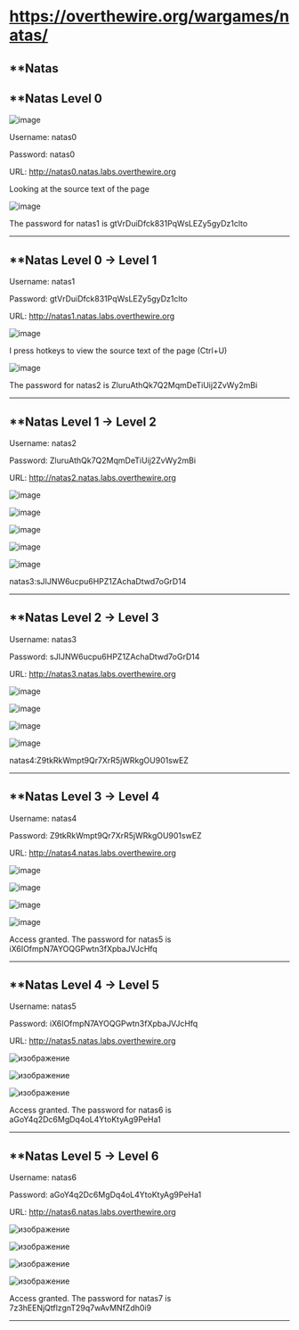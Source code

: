 # https://overthewire.org/wargames/natas/

**Natas
-------

**Natas Level 0
-------------------
![image](https://user-images.githubusercontent.com/96256687/148261335-e2d32083-0bd1-4962-9ed7-7352680d4001.png)

Username: natas0

Password: natas0

URL:      http://natas0.natas.labs.overthewire.org

Looking at the source text of the page

![image](https://user-images.githubusercontent.com/96256687/148260063-f4b9bd7b-09b0-4ed1-a6bb-a118b0c81f82.png)

The password for natas1 is gtVrDuiDfck831PqWsLEZy5gyDz1clto
***********************************************************

**Natas Level 0 → Level 1
-------------------------

Username: natas1

Password: gtVrDuiDfck831PqWsLEZy5gyDz1clto

URL:      http://natas1.natas.labs.overthewire.org


![image](https://user-images.githubusercontent.com/96256687/148261531-fac2f1ee-0a4a-4cb3-804d-8929fd33cf42.png)

I press hotkeys to view the source text of the page (Ctrl+U)

![image](https://user-images.githubusercontent.com/96256687/148261815-bb01a45b-bea5-474a-973f-1fecf24a53ab.png)

The password for natas2 is ZluruAthQk7Q2MqmDeTiUij2ZvWy2mBi
***********************************************************

**Natas Level 1 → Level 2
-------------------------
Username: natas2

Password: ZluruAthQk7Q2MqmDeTiUij2ZvWy2mBi

URL:      http://natas2.natas.labs.overthewire.org

![image](https://user-images.githubusercontent.com/96256687/148265331-2677155d-f9a9-4219-a6b4-78ab42b43edd.png)

![image](https://user-images.githubusercontent.com/96256687/148266706-b3425484-c57e-44a1-9742-7a9684a12e8a.png)

![image](https://user-images.githubusercontent.com/96256687/148266822-1809b528-d17e-4cf4-91c6-f959f8d19c27.png)

![image](https://user-images.githubusercontent.com/96256687/148266955-cddd0cad-1cd6-49bd-9d3d-dfa35e4dc63a.png)

![image](https://user-images.githubusercontent.com/96256687/148267059-053ee79a-965c-4904-85ad-486964a7376b.png)

natas3:sJIJNW6ucpu6HPZ1ZAchaDtwd7oGrD14
***************************************

**Natas Level 2 → Level 3
-----------------------
Username: natas3

Password: sJIJNW6ucpu6HPZ1ZAchaDtwd7oGrD14

URL:      http://natas3.natas.labs.overthewire.org

![image](https://user-images.githubusercontent.com/96256687/148348900-15567bca-9f9c-4901-b26c-9811b0699532.png)

![image](https://user-images.githubusercontent.com/96256687/148349642-d53e9e2c-3719-40d2-8bc9-4feb52318357.png)

![image](https://user-images.githubusercontent.com/96256687/148349910-75d68727-c922-4244-bc19-4db24e00072d.png)

![image](https://user-images.githubusercontent.com/96256687/148350039-080f2e6e-600a-4e3b-96a8-19d3fa67d9c4.png)

natas4:Z9tkRkWmpt9Qr7XrR5jWRkgOU901swEZ
***************************************

**Natas Level 3 → Level 4
-------------------------
Username: natas4

Password: Z9tkRkWmpt9Qr7XrR5jWRkgOU901swEZ

URL:      http://natas4.natas.labs.overthewire.org

![image](https://user-images.githubusercontent.com/96256687/148354969-fe69cf96-4c8f-4ad1-bb46-d0f700f68401.png)

![image](https://user-images.githubusercontent.com/96256687/148569417-8b72eed3-b2b0-4ba3-88d8-8c135445e5fc.png)

![image](https://user-images.githubusercontent.com/96256687/148568604-9f4ce5f4-c8b7-4bea-b12b-27d3dd1367f7.png)

![image](https://user-images.githubusercontent.com/96256687/148566839-7cd180c6-fccf-465a-93ab-ab20ebe0f9ab.png)

Access granted. The password for natas5 is iX6IOfmpN7AYOQGPwtn3fXpbaJVJcHfq
***************************************************************************

**Natas Level 4 → Level 5
-------------------------
Username: natas5

Password: iX6IOfmpN7AYOQGPwtn3fXpbaJVJcHfq

URL:      http://natas5.natas.labs.overthewire.org

![изображение](https://user-images.githubusercontent.com/96256687/148652840-79467dcc-3901-423b-a8ae-e806faaa7fd1.png)

![изображение](https://user-images.githubusercontent.com/96256687/148653273-ea1f9f60-ae74-4cc2-9940-e0674db7683e.png)

![изображение](https://user-images.githubusercontent.com/96256687/148653058-401129a3-af32-4472-824a-d92ef4642c3d.png)

Access granted. The password for natas6 is aGoY4q2Dc6MgDq4oL4YtoKtyAg9PeHa1
***************************************************************************

**Natas Level 5 → Level 6
-------------------------
Username: natas6

Password: aGoY4q2Dc6MgDq4oL4YtoKtyAg9PeHa1

URL:      http://natas6.natas.labs.overthewire.org

![изображение](https://user-images.githubusercontent.com/96256687/148814236-3a318f78-7b3f-4fc6-a620-3dc2bd2c436c.png)

![изображение](https://user-images.githubusercontent.com/96256687/148815821-3ec2365d-cb29-4d9a-9860-01784fbc137f.png)

![изображение](https://user-images.githubusercontent.com/96256687/148815585-6df324fe-54f9-4544-b835-cc3981f792fa.png)

![изображение](https://user-images.githubusercontent.com/96256687/148815694-c02cecd8-99cf-4718-81c5-11a95b993f50.png)

Access granted. The password for natas7 is 7z3hEENjQtflzgnT29q7wAvMNfZdh0i9
***************************************************************************















